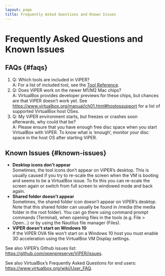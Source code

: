 ```yaml
---
layout: page
title: Frequently Asked Questions and Known Issues
---
```

# Frequently Asked Questions and Known Issues

## FAQs {#faqs}

1. Q: Which tools are included in ViPER?  
   A: For a list of included tool, see the [Tool Reference](../tools/).
2. Q: Does ViPER work on the newer M1/M2 Mac chips?  
   A: VirtualBox provides developer previews for these chips, but chances are that ViPER doesn’t work yet. See <https://www.virtualbox.org/manual/ch01.html#hostossupport> for a list of supported VirtualBox host OSes.
3. Q: My ViPER environment starts, but freezes or crashes soon afterwards, why could that be?  
   A: Please ensure that you have enough free disc space when you start VirtualBox with ViPER. To know what is ‘enough’, monitor your disc space in the host OS after starting ViPER.

## Known Issues {#known-issues}

- **Desktop icons don’t appear**  
  Sometimes, the tool icons don’t appear on ViPER’s desktop. This is usually caused if you try to re-scale the screen when the VM is booting and seems to be a VirtualBox issue. To fix this you can re-scale the screen again or switch from full screen to windowed mode and back again.
- **Shared folder doesn’t appear**  
  Sometimes, the shared folder icon doesn’t appear on ViPER’s desktop. Note that this shared folder can usually be found in /media (the media folder in the root folder). You can go there using command prompt commands (Terminal), when opening files in the tools (e.g. File > Open…) or by using the Nautilus file manager (Files).
- **ViPER doesn't start on Windows 10**  
  If the ViPER OVA file won't start on a Windows 10 host you must enable 3D acceleration using the VirtualBox VM Display settings.

See also ViPER’s  Github issues list: <https://github.com/openpreserve/ViPER/issues>.

See also VirtualBox’s Frequently Asked Questions for end users: <https://www.virtualbox.org/wiki/User_FAQ>.
